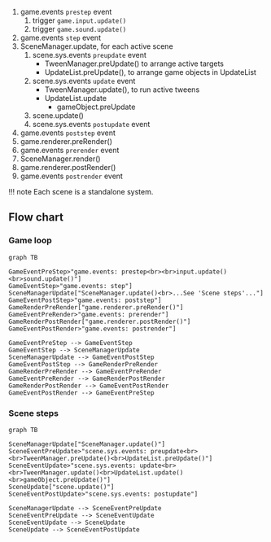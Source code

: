 1.  game.events `prestep` event
    1.  trigger `game.input.update()`
    1.  trigger `game.sound.update()`
1.  game.events `step` event
1.  SceneManager.update, for each active scene
    1.  scene.sys.events `preupdate` event
        -  TweenManager.preUpdate() to arrange active targets
        -  UpdateList.preUpdate(), to arrange game objects in UpdateList
    1.  scene.sys.events `update` event
        -  TweenManager.update(), to run active tweens
        -  UpdateList.update
            - gameObject.preUpdate
    1.  scene.update()
    1.  scene.sys.events `postupdate` event
1.  game.events `poststep` event
1.  game.renderer.preRender()
1.  game.events `prerender` event
1.  SceneManager.render()
1.  game.renderer.postRender()
1.  game.events `postrender` event

!!! note
    Each scene is a standalone system.

## Flow chart

### Game loop

```mermaid
graph TB

GameEventPreStep>"game.events: prestep<br><br>input.update()<br>sound.update()"]
GameEventStep>"game.events: step"]
SceneManagerUpdate["SceneManager.update()<br>...See 'Scene steps'..."]
GameEventPostStep>"game.events: poststep"]
GameRenderPreRender["game.renderer.preRender()"]
GameEventPreRender>"game.events: prerender"]
GameRenderPostRender["game.renderer.postRender()"]
GameEventPostRender>"game.events: postrender"]

GameEventPreStep --> GameEventStep
GameEventStep --> SceneManagerUpdate
SceneManagerUpdate --> GameEventPostStep
GameEventPostStep --> GameRenderPreRender
GameRenderPreRender --> GameEventPreRender
GameEventPreRender --> GameRenderPostRender
GameRenderPostRender --> GameEventPostRender
GameEventPostRender --> GameEventPreStep
```

### Scene steps

```mermaid
graph TB

SceneManagerUpdate["SceneManager.update()"]
SceneEventPreUpdate>"scene.sys.events: preupdate<br><br>TweenManager.preUpdate()<br>UpdateList.preUpdate()"]
SceneEventUpdate>"scene.sys.events: update<br><br>TweenManager.update()<br>UpdateList.update()<br>gameObject.preUpdate()"]
SceneUpdate["scene.update()"]
SceneEventPostUpdate>"scene.sys.events: postupdate"]

SceneManagerUpdate --> SceneEventPreUpdate
SceneEventPreUpdate --> SceneEventUpdate
SceneEventUpdate --> SceneUpdate
SceneUpdate --> SceneEventPostUpdate
```
